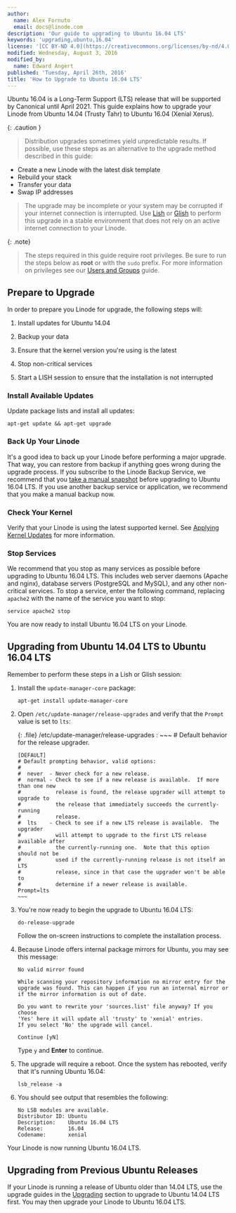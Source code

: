 ```yaml
---
author:
  name: Alex Fornuto
  email: docs@linode.com
description: 'Our guide to upgrading to Ubuntu 16.04 LTS'
keywords: 'upgrading,ubuntu,16.04'
license: '[CC BY-ND 4.0](https://creativecommons.org/licenses/by-nd/4.0)'
modified: Wednesday, August 3, 2016
modified_by:
  name: Edward Angert
published: 'Tuesday, April 26th, 2016'
title: 'How to Upgrade to Ubuntu 16.04 LTS'
---
```


Ubuntu 16.04 is a Long-Term Support (LTS) release that will be supported by Canonical until April 2021. This guide explains how to upgrade your Linode from Ubuntu 14.04 (Trusty Tahr) to Ubuntu 16.04 (Xenial Xerus).

 {: .caution }
 >Distribution upgrades sometimes yield unpredictable results. If possible, use these steps as an alternative to the upgrade method described in this guide:
 >
 - Create a new Linode with the latest disk template
 - Rebuild your stack
 - Transfer your data
 - Swap IP addresses
 >
 > The upgrade may be incomplete or your system may be corrupted if your internet connection is interrupted. Use [Lish](/docs/networking/using-the-linode-shell-lish) or [Glish](/docs/networking/use-the-graphic-shell-glish) to perform this upgrade in a stable environment that does not rely on an active internet connection to your Linode.

{: .note}
>The steps required in this guide require root privileges. Be sure to run the steps below as **root** or with the `sudo` prefix. For more information on privileges see our [Users and Groups](/docs/tools-reference/linux-users-and-groups) guide.

## Prepare to Upgrade

In order to prepare you Linode for upgrade, the following steps will:

1.  Install updates for Ubuntu 14.04

2.  Backup your data

3.  Ensure that the kernel version you're using is the latest

4.  Stop non-critical services

5.  Start a LISH session to ensure that the installation is not interrupted

### Install Available Updates

Update package lists and install all updates:

    apt-get update && apt-get upgrade

### Back Up Your Linode

It's a good idea to back up your Linode before performing a major upgrade. That way, you can restore from backup if anything goes wrong during the upgrade process. If you subscribe to the Linode Backup Service, we recommend that you [take a manual snapshot](/docs/security/backups/backup-service/#take-a-manual-snapshot) before upgrading to Ubuntu 16.04 LTS. If you use another backup service or application, we recommend that you make a manual backup now.

### Check Your Kernel

Verify that your Linode is using the latest supported kernel. See [Applying Kernel Updates](/docs/uptime/monitoring-and-maintaining-your-server/#applying-kernel-updates) for more information.

### Stop Services

We recommend that you stop as many services as possible before upgrading to Ubuntu 16.04 LTS. This includes web server daemons (Apache and nginx), database servers (PostgreSQL and MySQL), and any other non-critical services. To stop a service, enter the following command, replacing `apache2` with the name of the service you want to stop:

    service apache2 stop

You are now ready to install Ubuntu 16.04 LTS on your Linode.

## Upgrading from Ubuntu 14.04 LTS to Ubuntu 16.04 LTS

Remember to perform these steps in a Lish or Glish session:

1.  Install the `update-manager-core` package:

        apt-get install update-manager-core

2.  Open `/etc/update-manager/release-upgrades` and verify that the `Prompt` value is set to `lts`:

    {: .file}
    /etc/update-manager/release-upgrades
    :   ~~~
        # Default behavior for the release upgrader.

        [DEFAULT]
        # Default prompting behavior, valid options:
        #
        #  never  - Never check for a new release.
        #  normal - Check to see if a new release is available.  If more than one new
        #           release is found, the release upgrader will attempt to upgrade to
        #           the release that immediately succeeds the currently-running
        #           release.
        #  lts    - Check to see if a new LTS release is available.  The upgrader
        #           will attempt to upgrade to the first LTS release available after
        #           the currently-running one.  Note that this option should not be
        #           used if the currently-running release is not itself an LTS
        #           release, since in that case the upgrader won't be able to
        #           determine if a newer release is available.
        Prompt=lts
        ~~~

3.  You're now ready to begin the upgrade to Ubuntu 16.04 LTS:

        do-release-upgrade

    Follow the on-screen instructions to complete the installation process.

4.  Because Linode offers internal package mirrors for Ubuntu, you may see this message:

        No valid mirror found

        While scanning your repository information no mirror entry for the
        upgrade was found. This can happen if you run an internal mirror or
        if the mirror information is out of date.

        Do you want to rewrite your 'sources.list' file anyway? If you choose
        'Yes' here it will update all 'trusty' to 'xenial' entries.
        If you select 'No' the upgrade will cancel.

        Continue [yN]

    Type `y` and **Enter** to continue.

5.  The upgrade will require a reboot. Once the system has rebooted, verify that it's running Ubuntu 16.04:

        lsb_release -a

6.  You should see output that resembles the following:

        No LSB modules are available.
        Distributor ID: Ubuntu
        Description:    Ubuntu 16.04 LTS
        Release:        16.04
        Codename:       xenial

Your Linode is now running Ubuntu 16.04 LTS.

## Upgrading from Previous Ubuntu Releases

If your Linode is running a release of Ubuntu older than 14.04 LTS, use the upgrade guides in the [Upgrading](/docs/security/upgrading) section to upgrade to Ubuntu 14.04 LTS first. You may then upgrade your Linode to Ubuntu 16.04 LTS.